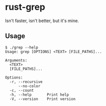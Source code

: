 # rust-grep
Isn't faster, isn't better, but it's mine.
## Usage
```
$ ./grep --help
Usage: grep [OPTIONS] <TEXT> [FILE_PATHS]...

Arguments:
  <TEXT>
  [FILE_PATHS]...

Options:
  -r, --recursive
      --no-color
  -c, --count
  -h, --help       Print help
  -V, --version    Print version
```

